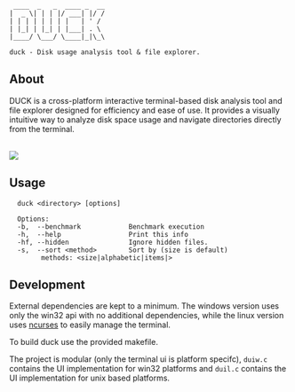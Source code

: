      ____  _   _  ____ _  __
    |  _ \| | | |/ ___| |/ /
    | | | | | | | |   | ' / 
    | |_| | |_| | |___| . \ 
    |____/ \___/ \____|_|\_\

    duck - Disk usage analysis tool & file explorer.

## About

DUCK is a cross-platform interactive terminal-based disk analysis tool and file explorer designed for efficiency and ease of use. It provides a visually intuitive way to analyze disk space usage and navigate directories directly from the terminal.

<br>

<img center src="imgs/duck.gif">

## Usage

```
  duck <directory> [options]

  Options:
  -b,  --benchmark            Benchmark execution
  -h,  --help                 Print this info
  -hf, --hidden               Ignore hidden files.
  -s,  --sort <method>        Sort by (size is default)
        methods: <size|alphabetic|items|>
```

## Development

External dependencies are kept to a minimum. The windows version uses only the win32 api with no additional dependencies, while the linux version uses [ncurses](https://invisible-island.net/ncurses/) to easily manage the terminal.

To build duck use the provided makefile.

The project is modular (only the terminal ui is platform specifc), `duiw.c` contains the UI implementation for win32 platforms and `duil.c` contains the UI implementation for unix based platforms. 